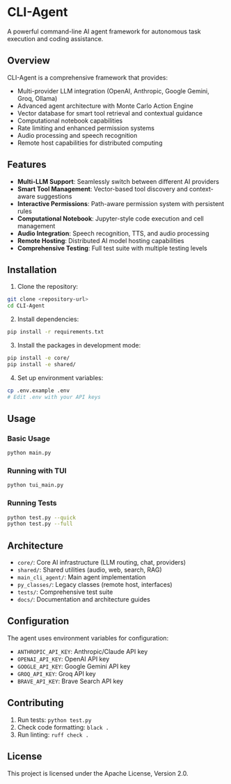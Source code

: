 # CLI-Agent

A powerful command-line AI agent framework for autonomous task execution and coding assistance.

## Overview

CLI-Agent is a comprehensive framework that provides:
- Multi-provider LLM integration (OpenAI, Anthropic, Google Gemini, Groq, Ollama)
- Advanced agent architecture with Monte Carlo Action Engine
- Vector database for smart tool retrieval and contextual guidance
- Computational notebook capabilities
- Rate limiting and enhanced permission systems
- Audio processing and speech recognition
- Remote host capabilities for distributed computing

## Features

- **Multi-LLM Support**: Seamlessly switch between different AI providers
- **Smart Tool Management**: Vector-based tool discovery and context-aware suggestions
- **Interactive Permissions**: Path-aware permission system with persistent rules
- **Computational Notebook**: Jupyter-style code execution and cell management
- **Audio Integration**: Speech recognition, TTS, and audio processing
- **Remote Hosting**: Distributed AI model hosting capabilities
- **Comprehensive Testing**: Full test suite with multiple testing levels

## Installation

1. Clone the repository:
```bash
git clone <repository-url>
cd CLI-Agent
```

2. Install dependencies:
```bash
pip install -r requirements.txt
```

3. Install the packages in development mode:
```bash
pip install -e core/
pip install -e shared/
```

4. Set up environment variables:
```bash
cp .env.example .env
# Edit .env with your API keys
```

## Usage

### Basic Usage
```bash
python main.py
```

### Running with TUI
```bash
python tui_main.py
```

### Running Tests
```bash
python test.py --quick
python test.py --full
```

## Architecture

- `core/`: Core AI infrastructure (LLM routing, chat, providers)
- `shared/`: Shared utilities (audio, web, search, RAG)
- `main_cli_agent/`: Main agent implementation
- `py_classes/`: Legacy classes (remote host, interfaces)
- `tests/`: Comprehensive test suite
- `docs/`: Documentation and architecture guides

## Configuration

The agent uses environment variables for configuration:
- `ANTHROPIC_API_KEY`: Anthropic/Claude API key
- `OPENAI_API_KEY`: OpenAI API key
- `GOOGLE_API_KEY`: Google Gemini API key
- `GROQ_API_KEY`: Groq API key
- `BRAVE_API_KEY`: Brave Search API key

## Contributing

1. Run tests: `python test.py`
2. Check code formatting: `black .`
3. Run linting: `ruff check .`

## License

This project is licensed under the Apache License, Version 2.0.
